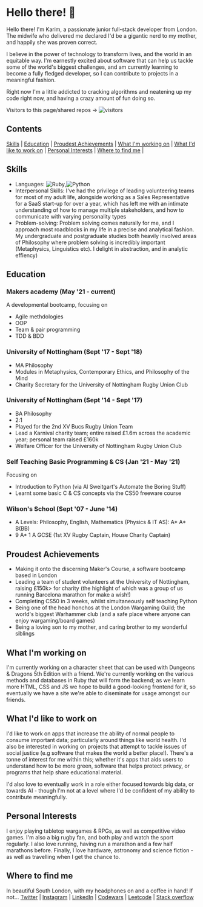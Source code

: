 # Hello there! 👋
Hello there! I'm Karim, a passionate junior full-stack developer from London. The midwife who delivered me declared I'd be a gigantic nerd to my mother, and happily she was proven correct. 

I believe in the power of technology to transform lives, and the world in an equitable way. I'm earnestly excited about software that can help us tackle some of the world's biggest challenges, and am currently learning to become a fully fledged developer, so I can contribute to projects in a meaningful fashion. 

Right now I'm a little addicted to cracking algorithms and neatening up my code right now, and having a crazy amount of fun doing so.

Visitors to this page/shared repos -> ![visitors](https://visitor-badge.glitch.me/badge?page_id=78814665)

## Contents
[Skills](#skills) | [Education](#education) | [Proudest Achievements](#proudest-achievements) | [What I'm working on](#what-im-working-on) | [What I'd like to work on](what-id-like-to-work-on) | [Personal Interests](#personal-interests) | [Where to find me](#where-to-find-me) | 

## Skills
- Languages: <img alt="Ruby" src="https://img.shields.io/badge/ruby-%23CC342D.svg?style=for-the-badge&logo=ruby&logoColor=white"/>,<img alt="Python" src="https://img.shields.io/badge/python-%2314354C.svg?style=for-the-badge&logo=python&logoColor=white"/>
- Interpersonal Skills: I've had the privilege of leading volunteering teams for most of my adult life, alongside working as a Sales Representative for a SaaS start-up for over a year, which has left me with an intimate understanding of how to manage multiple stakeholders, and how to communicate with varying personality types
- Problem-solving: Problem solving comes naturally for me, and I approach most roadblocks in my life in a precise and analytical fashion. My undergraduate and postgraduate studies both heavily involved areas of Philosophy where problem solving is incredibly important (Metaphysics, Linguistics etc). I delight in abstraction, and in analytic effiency)

## Education
### Makers academy (May '21 - current)
A developmental bootcamp, focusing on
- Agile methdologies
- OOP
- Team & pair programming
- TDD & BDD
### University of Nottingham (Sept '17 - Sept '18)
* MA Philosophy
* Modules in Metaphysics, Contemporary Ethics, and Philosophy of the Mind
* Charity Secretary for the University of Nottingham Rugby Union Club
### University of Nottingham (Sept '14 - Sept '17)
* BA Philosophy
* 2:1
* Played for the 2nd XV Bucs Rugby Union Team
* Lead a Karnival charity team; entire raised £1.6m across the academic year; personal team raised £160k
* Welfare Officer for the University of Nottingham Rugby Union Club
### Self Teaching Basic Programming & CS (Jan '21  - May '21)
Focusing on
* Introduction to Python (via Al Sweitgart's Automate the Boring Stuff)
* Learnt some basic C & CS concepts via the CS50 freeware course

### Wilson's School (Sept '07 - June '14)
* A Levels: Philosophy, English, Mathematics (Physics & IT AS): A* A* B(BB)
* 9 A* 1 A GCSE (1st XV Rugby Captain, House Charity Captain)


## Proudest Achievements
  - Making it onto the discerning Maker's Course, a software bootcamp based in London
  - Leading a team of student volunteers at the University of Nottingham, raising £150k> for charity (the highlight of which was a group of us running Barcelona marathon for make a wish!)
  - Completing CS50 in 3 weeks, whilst simultaneously self teaching Python
  - Being one of the head honchos at the London Wargaming Guild; the world's biggest Warhammer club (and a safe place where anyone can enjoy wargaming/board games)
  - Being a loving son to my mother, and caring brother to my wonderful siblings

## What I'm working on
I'm currently working on a character sheet that can be used with Dungeons & Dragons 5th Edition with a friend. We're currently working on the various methods and databases in Ruby that will form the backend; as we learn more HTML, CSS and JS we hope to build a good-looking frontend for it, so eventually we have a site we're able to diseminate for usage amongst our friends.  

## What I'd like to work on
I'd like to work on apps that increase the ability of normal people to consume important data; particularly around things like world health. I'd also be interested in working on projects that attempt to tackle issues of social justice (e.g software that makes the world a better place!). There's a tonne of interest for me within this; whether it's apps that aids users to understand how to be more green, software that helps protect privacy, or programs that help share educational material. 

I'd also love to eventually work in a role either focused towards big data, or towards AI - though I'm not at a level where I'd be confident of my ability to contribute meaningfully.

## Personal Interests
I enjoy playing tabletop wargames & RPGs, as well as competitive video games. I'm also a big rugby fan, and both play and watch the sport regularly. I also love running, having run a marathon and a few half marathons before. Finally, I love hardware, astronomy and science fiction - as well as travelling when I get the chance to. 

## Where to find me
In beautiful South London, with my headphones on and a coffee in hand! If not...
[Twitter](https://twitter.com/KarimDoesTech) | [Instagram](https://www.instagram.com/karimabuseer/) | [LinkedIn](https://www.linkedin.com/in/karim-abu-seer-1a896153/) | [Codewars](https://www.codewars.com/users/karimabuseer) | [Leetcode](https://leetcode.com/karimabuseer/) | [Stack overflow](https://stackoverflow.com/users/16329462/karim-abu-seer)
